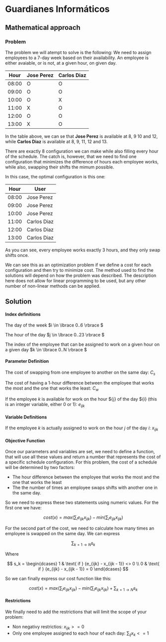 # Guardianes Informáticos

## Mathematical approach

### Problem
  The problem we will atempt to solve is the following:
  We need to assign employees to a 7-day week based on their availability. An employee is either
  avaiable, or is not, at a given hour, on  given day. 

  | Hour | Jose Perez | Carlos Diaz |
  | --- | --- | --- |
  | 08:00 | O  | O  |
  | 09:00 | O  | O  |
  | 10:00 | O  | X  |
  | 11:00 | X  | O  |
  | 12:00 | O  | O  |
  | 13:00 | X  | O  |

  In the table above, we can se that **Jose Perez** is available at 8, 9 10 and 12, 
  while **Carlos Diaz** is available at 8, 9, 11, 12 and 13.

  There are exactly 8 configuration we can make while also filling every hour of the schedule.
  The catch is, however, that we need to find one configuration that minimizes the difference of
  hours each employee works, while also, swapping their shifts the mimum possible.

  In this case, the optimal configuration is this one:

  | Hour | User |
  | --- | --- |
  | 08:00 | Jose Perez  |
  | 09:00 | Jose Perez  |
  | 10:00 | Jose Perez  |
  | 11:00 | Carlos Diaz  |
  | 12:00 | Carlos Diaz  |
  | 13:00 | Carlos Diaz  |

  As you can see, every employee works exactly 3 hours, and they only swap shifts once.

  We can see this as an optimization problem if we define a cost for each configuration and then try to minimize
  cost. The method used to find the solutions will depend on how the problem was described. The description here
  does not allow for linear programming to be used, but any other number of non-linear methods can be applied.

## Solution


#### Index definitions

  The day of the week $i \in \lbrace 0..6 \rbrace $

  The hour of the day $j \in \lbrace 0..23 \rbrace $

  The index of the employee that can be assigned to work on a given hour on a given day $k \in \lbrace 0..N \rbrace $ 


#### Parameter Definition

  The cost of swapping from one employee to another on the same day: $C_s$

  The cost of having a 1-hour difference between the employee that works the most and the one that works the least: $C_w$

  If the employee $k$ is available for work on the hour ${j} of the day 
  ${i} (this is an integer variable, either 0 or 1): $e_{ijk}$

#### Variable Definitions

  If the employee $k$ is actually assigned to work on the hour $j$ of the day $i$: $x_{ijk}$

#### Objective Function

  Once our parameters and variables are set, we need to define a function, that will use all these values and return
  a number that represents the cost of a specific schedule configuration. For this problem, the cost of a 
  schedule will be determined by two factors:
  - The hour difference between the employee that works the most and the one that works the least
  - The the number of times an employee swaps shifts with another one in the same day.

  So we need to express these two statements using numeric values. For the first one we have:

  $$cost(x) = max(\sum_{i} {e_{ijk}x_{ijk}}) - min(\sum_{i} {e_{ijk}x_{ijk}}) $$

  For the second part of the cost, we need to calculate how many times an employee is
  swapped on the same day. We can express

  $$\sum_{k = 1 \to N}{s_k}$$

  Where

  $$
    s_k = \begin{dcases}
    1   & \text{ if } {e_{ijk} - x_{ijk - 1}} <> 0 \\
    0   & \text{ if } {e_{ijk} - x_{ijk - 1}} = 0
    \end{dcases}
  $$ 

  So we can finally express our cost function like this: 

  $$
    cost(x) = max(\sum_{i} {e_{ijk}x_{ijk}}) - min(\sum_{i} {e_{ijk}x_{ijk}}) + 
    \sum_{k = 1 \to N}{s_k}
  $$

#### Restrictions

  We finally need to add the restrictions that will limit the scope of your problem:
  - Non negativy restrictios: $x_{ijk} >= 0$
  - Only one employee assigned to each hour of each day: $\sum_{ij}{x_k} <= 1$

